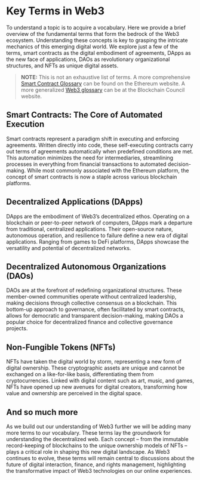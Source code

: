 # Key Terms in Web3

To understand a topic is to acquire a vocabulary. Here we provide a brief overview of the fundamental terms that form the bedrock of the Web3 ecosystem. Understanding these concepts is key to grasping the intricate mechanics of this emerging digital world. We explore just a few of the terms, smart contracts as the digital embodiment of agreements, DApps as the new face of applications, DAOs as revolutionary organizational structures, and NFTs as unique digital assets.

>**NOTE:** This is not an exhaustive list of terms. A more comprehensive <a href="https://ethereum.org/en/glossary/" target="_blank">Smart Contract Glossary</a> can be found on the Ethereum website. A more generalized <a href="https://www.blockchain-council.org/glossary/web3-glossary" target="_blank">Web3 glossary</a> can be at the Blockchain Council website.

## Smart Contracts: The Core of Automated Execution


Smart contracts represent a paradigm shift in executing and enforcing agreements. Written directly into code, these self-executing contracts carry out terms of agreements automatically when predefined conditions are met. This automation minimizes the need for intermediaries, streamlining processes in everything from financial transactions to automated decision-making. While most commonly associated with the Ethereum platform, the concept of smart contracts is now a staple across various blockchain platforms.

## Decentralized Applications (DApps)

DApps are the embodiment of Web3’s decentralized ethos. Operating on a blockchain or peer-to-peer network of computers, DApps mark a departure from traditional, centralized applications. Their open-source nature, autonomous operation, and resilience to failure define a new era of digital applications. Ranging from games to DeFi platforms, DApps showcase the versatility and potential of decentralized networks.

## Decentralized Autonomous Organizations (DAOs)

DAOs are at the forefront of redefining organizational structures. These member-owned communities operate without centralized leadership, making decisions through collective consensus on a blockchain. This bottom-up approach to governance, often facilitated by smart contracts, allows for democratic and transparent decision-making, making DAOs a popular choice for decentralized finance and collective governance projects.

## Non-Fungible Tokens (NFTs)

NFTs have taken the digital world by storm, representing a new form of digital ownership. These cryptographic assets are unique and cannot be exchanged on a like-for-like basis, differentiating them from cryptocurrencies. Linked with digital content such as art, music, and games, NFTs have opened up new avenues for digital creators, transforming how value and ownership are perceived in the digital space.

## And so much more

As we build out our understanding of Web3 further we will be adding many more terms to our vocabulary. These terms lay the groundwork for understanding the decentralized web. Each concept – from the immutable record-keeping of blockchains to the unique ownership models of NFTs – plays a critical role in shaping this new digital landscape. As Web3 continues to evolve, these terms will remain central to discussions about the future of digital interaction, finance, and rights management, highlighting the transformative impact of Web3 technologies on our online experiences.